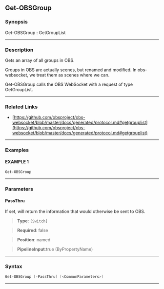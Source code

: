 Get-OBSGroup
------------
### Synopsis
Get-OBSGroup : GetGroupList

---
### Description

Gets an array of all groups in OBS.

Groups in OBS are actually scenes, but renamed and modified. In obs-websocket, we treat them as scenes where we can.


Get-OBSGroup calls the OBS WebSocket with a request of type GetGroupList.

---
### Related Links
* [https://github.com/obsproject/obs-websocket/blob/master/docs/generated/protocol.md#getgrouplist](https://github.com/obsproject/obs-websocket/blob/master/docs/generated/protocol.md#getgrouplist)



---
### Examples
#### EXAMPLE 1
```PowerShell
Get-OBSGroup
```

---
### Parameters
#### **PassThru**

If set, will return the information that would otherwise be sent to OBS.



> **Type**: ```[Switch]```

> **Required**: false

> **Position**: named

> **PipelineInput**:true (ByPropertyName)



---
### Syntax
```PowerShell
Get-OBSGroup [-PassThru] [<CommonParameters>]
```
---
